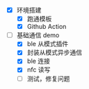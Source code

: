 - [x] 环境搭建
    - [x] 跑通模板
    - [x] Github Action

- [ ] 基础通信 demo
    - [x] ble 从模式插件 
    - [x] 封装从模式异步通信
    - [x] ble 连接
    - [x] nfc 读写
    - [ ] 测试，修复问题